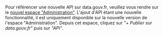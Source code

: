 Pour référencer une nouvelle API sur data.gouv.fr, veuillez vous rendre sur le [nouvel espace "Administration"](https://www.data.gouv.fr/fr/admin/). L'ajout d'API étant une nouvelle fonctionnalité, il est uniquement disponible sur la nouvelle version de l'espace "Administration". Depuis cet espace, cliquez sur _"+ Publier sur data.gouv.fr"_ puis sur _"API"_.

<!-- [Ce guide "Publier une API"](TODO) résume les étapes nécessaires pour mettre à disposition votre API sur data.gouv.fr. 
_Si vous êtes une administration ou une collectivité_, [ce guide - "Outils pour les administrations"](TODO) synthétise les outils et l'accompagnement à votre disposition pour publier votre API. -->
